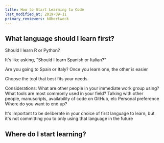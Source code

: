 ```yaml
---
title: How to Start Learning to Code
last_modified_at: 2019-09-11
primary_reviewers: k8hertweck
---
```


## What language should I learn first?

Should I learn R or Python?

It's like asking, "Should I learn Spanish or Italian?"

Are you going to Spain or Italy?
Once you learn one, the other is easier

Choose the tool that best fits your needs

Considerations:
What are other people in your immediate work group using?
What tools are most commonly used in your field? Talking with other people, manuscripts, availability of code on GitHub, etc
Personal preference
Where do you want to end up?

It's important to be deliberate in your choice of first language to learn, but it's not committing you to only using that language in the future

## Where do I start learning?
